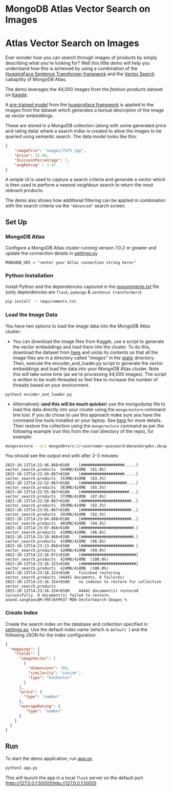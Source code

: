 # MongoDB Atlas Vector Search on Images

# Atlas Vector Search on Images

Ever wonder how you can search through images of products by simply describing what you're looking for? Well this little demo will help you understand how this is acheived by using a combination of the [HuggingFace Sentence Transformer framework](https://huggingface.co/sentence-transformers) and the [Vector Search](https://www.mongodb.com/products/platform/atlas-vector-search) cabapility of MongoDB Atlas.

The demo leverages the 44,000 images from the _fashion products_ dataset on [Kaggle](https://www.kaggle.com/datasets/paramaggarwal/fashion-product-images-small).

A [pre-trained model](https://huggingface.co/sentence-transformers/clip-ViT-L-14) from the [huggingface framework](https://huggingface.co/sentence-transformers) is applied to the images from the dataset which generates a textual descripton of the image as vector embeddings.

These are stored in a MongoDB collection (along with some generated price and rating data) where a search index is created to allow the images to be queried using semantic search. The data model looks like this:
```json
{
    "imageFile": "images/7475.jpg",
    "price": 15.66,
    "discountPercentage": 7,
    "avgRating" : 3.47
}
```

A simple UI is used to capture a search criteria and generate a vector which is then used to perform a _nearest neighbour_ search to return the most relevant products. 

The demo also shows how additional filtering can be applied in combination with the search criteria via the `"Advanced"` search screen.

## Set Up
### MongoDB Atlas
Configure a MongoDB Atlas cluster running version 7.0.2 or greater and update the connection details in [settings.py](settings.py)
```
MONGODB_URI = "<enter your Atlas connection string here>"
```
### Python Installation
Install Python and the dependencies captured in the [requirements.txt](requirements.txt) file (only dependencies are `flask`, `pymongo` & `sentence transformers`)

```bash 
pip install -r requirements.txt
```
### Load the Image Data
You have two options to load the image data into the MongoDB Atlas cluster:

+ You can download the image files from Kaggle, use a script to generate the vector embeddings and load them into the cluster. To do this, download the dataset from [here](https://www.kaggle.com/datasets/paramaggarwal/fashion-product-images-small/download?datasetVersionNumber=1) and unzip its contents so that all the image files are in a directory called "_images_" in the [static](static) directory. Then, execute the encoder_and_loader.py script to generate the vector embeddings and load the data into your MongoDB Atlas cluster. Note this will take some time (as we're processing 44,000 images). The script is written to be multi-threaded so feel free to increase the number of threads based on your environment.
```
python3 encoder_and_loader.py
```
+ Alternatively (__and this will be much quicker__) use the mongodump file to load this data directly into your cluster using the `mongorestore` command line tool. If you do chose to use this approach make sure you have the command line tools installed on your laptop. See [here]( ) for more details. Then restore the collection using the `mongorestore` command as per the following example (run this from the root directory of the repo), for example:
```sh
mongorestore --uri mongodb+srv://<username><password>@anandorgdev.zbcqwov.mongodb.net --dir=MDBExport    
```
You should see the output end with after 2-3 minutes:
```
2023-10-13T14:22:46.068+0100	[###################.....]  vector_search.products  344MB/424MB  (81.0%)
2023-10-13T14:22:49.067+0100	[###################.....]  vector_search.products  353MB/424MB  (83.3%)
2023-10-13T14:22:52.067+0100	[####################....]  vector_search.products  363MB/424MB  (85.5%)
2023-10-13T14:22:55.067+0100	[#####################...]  vector_search.products  372MB/424MB  (87.8%)
2023-10-13T14:22:58.067+0100	[######################..]  vector_search.products  391MB/424MB  (92.3%)
2023-10-13T14:23:01.067+0100	[######################..]  vector_search.products  391MB/424MB  (92.3%)
2023-10-13T14:23:04.068+0100	[######################..]  vector_search.products  401MB/424MB  (94.5%)
2023-10-13T14:23:07.066+0100	[#######################.]  vector_search.products  410MB/424MB  (96.8%)
2023-10-13T14:23:10.068+0100	[#######################.]  vector_search.products  410MB/424MB  (96.8%)
2023-10-13T14:23:13.068+0100	[#######################.]  vector_search.products  420MB/424MB  (99.0%)
2023-10-13T14:23:16.071+0100	[########################]  vector_search.products  424MB/424MB  (100.0%)
2023-10-13T14:23:16.323+0100	[########################]  vector_search.products  424MB/424MB  (100.0%)
2023-10-13T14:23:16.323+0100	finished restoring vector_search.products (44441 documents, 0 failures)
2023-10-13T14:23:16.324+0100	no indexes to restore for collection vector_search.products
2023-10-13T14:23:16.324+0100	44441 document(s) restored successfully. 0 document(s) failed to restore.
anand.sanghani@M-FRFJ6FPH37 MDB-VectorSearch-Images % 
```

### Create Index

Create the search index on the database and collection specified in [settings.py](settings.py). Use the default index name (which is `default `) and the following JSON for the index configuration:

```json
{
  "mappings": {
    "fields": {
      "imageVector": [
        {
          "dimensions": 768,
          "similarity": "cosine",
          "type": "knnVector"
        }
      ],
      "price": {
        "type": "number"
      },
      "averageRating": {
         "type": "number"
      }
    }
  }
}
```


## Run
To start the demo application, run [app.py](app.py)
```python
python3 app.py
```
This will launch the app in a local `flask` server on the default port [http://127.0.0.1:5000](http://127.0.0.1:5000)


